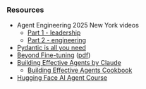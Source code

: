 


### Resources
* Agent Engineering 2025 New York videos
  *  [Part 1 - leadership](https://www.youtube.com/watch?v=L89GzWEILkM)
  *  [Part 2 - engineering](https://www.youtube.com/watch?v=D7BzTxVVMuw)
* [Pydantic is all you need](https://www.youtube.com/watch?v=yj-wSRJwrrc)
* [Beyond Fine-tuning](https://www.youtube.com/watch?v=oUrVqexBGBs) ([pdf](https://go.superwise.ai/hubfs/PDF%20assets/Beyond%20Fine-Tuning_%20LLM%20Optimization%20Webinar.pdf))
* [Building Effective Agents by Claude](https://www.anthropic.com/engineering/building-effective-agents)
  * [Building Effective Agents Cookbook](https://github.com/anthropics/anthropic-cookbook/tree/main/patterns/agents)
* [Hugging Face AI Agent Course](https://huggingface.co/learn/agents-course/en/unit0/introduction)
